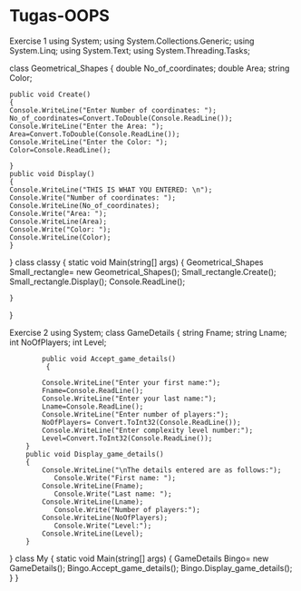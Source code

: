 Tugas-OOPS
==========
Exercise 1
using System;
using System.Collections.Generic;
using System.Linq;
using System.Text;
using System.Threading.Tasks;

class Geometrical_Shapes
{
  double No_of_coordinates;
	double Area;
	string Color;

	public void Create()
	{
	Console.WriteLine("Enter Number of coordinates: ");
	No_of_coordinates=Convert.ToDouble(Console.ReadLine());
	Console.WriteLine("Enter the Area: ");
	Area=Convert.ToDouble(Console.ReadLine());
	Console.WriteLine("Enter the Color: ");
	Color=Console.ReadLine();
	
	}
	public void Display()
	{
	Console.WriteLine("THIS IS WHAT YOU ENTERED: \n");
	Console.Write("Number of coordinates: ");
	Console.WriteLine(No_of_coordinates);
	Console.Write("Area: ");
	Console.WriteLine(Area);
	Console.Write("Color: ");
	Console.WriteLine(Color);
	}
}
class classy
{
	static void Main(string[] args)
	{
	Geometrical_Shapes Small_rectangle= new Geometrical_Shapes();
	Small_rectangle.Create();
	Small_rectangle.Display();
	Console.ReadLine();

	}
}

Exercise 2
using System;
class GameDetails
	{
		string Fname;
		string Lname;
		int NoOfPlayers;
		int Level;
		
			public void Accept_game_details()
			 {
			
			Console.WriteLine("Enter your first name:");
			Fname=Console.ReadLine();
			Console.WriteLine("Enter your last name:");
			Lname=Console.ReadLine();
			Console.WriteLine("Enter number of players:");
			NoOfPlayers= Convert.ToInt32(Console.ReadLine());
			Console.WriteLine("Enter complexity level number:");
			Level=Convert.ToInt32(Console.ReadLine());
		}
		public void Display_game_details()
		{
			Console.WriteLine("\nThe details entered are as follows:");
			   Console.Write("First name: ");
			Console.WriteLine(Fname);
			   Console.Write("Last name: ");
			Console.WriteLine(Lname);
			   Console.Write("Number of players:");
			Console.WriteLine(NoOfPlayers);
			   Console.Write("Level:");
			Console.WriteLine(Level);
		}
}
class My
{
			static void Main(string[] args)
			{
			GameDetails Bingo= new GameDetails();
			Bingo.Accept_game_details();
			Bingo.Display_game_details();
			}
}
